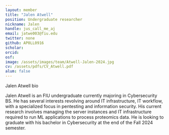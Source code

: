 ```yaml
---
layout: member
title: "Jalen Atwell"
position: Undergraduate researcher 
nickname: Jalen
handle: jus_call_me_aj
email: jatwe003@fiu.edu
twitter: none
github: AP0LL0916
scholar: 
orcid:  
osf:   
image: /assets/images/team/Atwell-Jalen-2024.jpg
cv: /assets/pdfs/CV_Atwell.pdf
alum: false
---
```

Jalen Atwell bio 

Jalen Atwell is an FIU undergraduate currently majoring in Cybersecurity BS. He has several interests revolving around IT infrastructure, IT workflow, with a specialized focus in pentesting and information security. His current research involves managing the server instances and IT infrastructure required to run ML applications to process proteomics data. He is looking to graduate with his bachelor in Cybersecurity at the end of the Fall 2024 semester.

